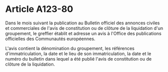 # Article A123-80

Dans le mois suivant la publication au Bulletin officiel des annonces civiles et commerciales de l'avis de constitution ou de clôture de la liquidation d'un groupement, le greffier établit et adresse un avis à l'Office des publications officielles des Communautés européennes.

L'avis contient la dénomination du groupement, les références d'immatriculation, la date et le lieu de son immatriculation, la date et le numéro du bulletin dans lequel a été publié l'avis de constitution ou de clôture de la liquidation.
